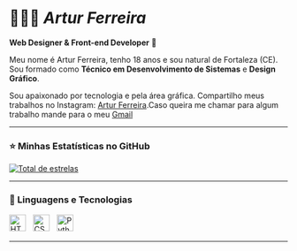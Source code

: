 # 👨🏼‍💻 *Artur Ferreira*

**Web Designer & Front-end Developer** 🎨

Meu nome é Artur Ferreira, tenho 18 anos e sou natural de Fortaleza (CE). Sou formado como **Técnico em Desenvolvimento de Sistemas** e **Design Gráfico**.

Sou apaixonado por tecnologia e pela área gráfica. Compartilho meus trabalhos no Instagram: [Artur Ferreira](https://www.instagram.com/_black.kitty12/).Caso queira me chamar para algum trabalho mande para o meu <a href="mailto:Arturf.developer7@gmail.com">Gmail</a>


---

### ⭐ Minhas Estatísticas no GitHub

<a href="https://github.com/graziela-barros?tab=repositories&sort=stargazers">
    <img 
        alt="Total de estrelas" 
        title="Total de estrelas GitHub" 
        src="https://custom-icon-badges.demolab.com/github/stars/graziela-barros?color=55960c&style=for-the-badge&labelColor=488207&logo=star&label=Estrelas"
    />
</a>

---

### 🚀 Linguagens e Tecnologias

<img 
    align="left" 
    alt="HTML" 
    title="HTML" 
    width="30px" 
    style="padding-right: 10px;" 
    src="https://cdn.jsdelivr.net/gh/devicons/devicon/icons/html5/html5-original.svg" 
/>
<img 
    align="left" 
    alt="CSS" 
    title="CSS" 
    width="30px" 
    style="padding-right: 10px;" 
    src="https://cdn.jsdelivr.net/gh/devicons/devicon/icons/css3/css3-original.svg" 
/>
<img 
    align="left" 
    alt="Python" 
    title="Python" 
    width="30px" 
    style="padding-right: 10px;" 
    src="https://cdn.jsdelivr.net/gh/devicons/devicon/icons/python/python-original.svg" 
/>

<br/><br/>

---
